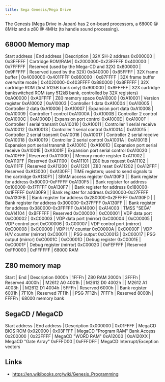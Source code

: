 ```yaml
---
title: Sega Genesis/Mega Drive
---
```


The Genesis (Mega Drive in Japan) has 2 on-board processors, a 68000 @ 8MHz and a z80
@ 4MHz (to handle sound processing).

## 68000 Memory map

<!-- TODO cross-reference -->

Start address | End address | Description                     | 32X SH-2 address
0x000000      | 0x3FFFFF    | Cartridge ROM/RAM               | 0x2000000-0x23FFFFF
0x400000      | 0x7FFFFF    | Reserved (used by the Mega-CD and 32X)
0x800000      | 0x9FFFFF    | Reserved (used by the 32X)
0x840000      | 0x85FFFF    | 32X frame buffer                | 0x4000000-0x401FFFF
0x860000      | 0x87FFFF    | 32X frame buffer overwrite mode | 0x4020000-0x403FFFF
0x880000      | 0x8FFFFF    | 32X cartridge ROM (first 512kB bank only)
0x900000      | 0x9FFFFF    | 32X cartridge bankswitched ROM (any 512kB bank, controlled by 32X registers)
0xA00000      | 0xA0FFFF    | Z80 memory space
0xA10000      | 0xA10001    | Version register
0xA10002      | 0xA10003    | Controller 1 data
0xA10004      | 0xA10005    | Controller 2 data
0xA10006      | 0xA10007    | Expansion port data
0xA10008      | 0xA10009    | Controller 1 control
0xA1000A      | 0xA1000B    | Controller 2 control
0xA1000C      | 0xA1000D    | Expansion port control
0xA1000E      | 0xA1000F    | Controller 1 serial transmit
0xA10010      | 0xA10011    | Controller 1 serial receive
0xA10012      | 0xA10013    | Controller 1 serial control
0xA10014      | 0xA10015    | Controller 2 serial transmit
0xA10016      | 0xA10017    | Controller 2 serial receive
0xA10018      | 0xA10019    | Controller 2 serial control
0xA1001A      | 0xA1001B    | Expansion port serial transmit
0xA1001C      | 0xA1001D    | Expansion port serial receive
0xA1001E      | 0xA1001F    | Expansion port serial control
0xA10020      | 0xA10FFF    | Reserved
0xA11000      |             | Memory mode register
0xA11002      | 0xA110FF    | Reserved
0xA11100      | 0xA11101    | Z80 bus request
0xA11102      | 0xA111FF    | Reserved
0xA11200      | 0xA11201    | Z80 reset
0xA11202      | 0xA12FFF    | Reserved
0xA13000      | 0xA130FF    | TIME registers; used to send signals to the cartridge
0xA130F1      |             | SRAM access register
0xA130F3      |             | Bank register for address 0x80000-0xFFFFF
0xA130F5      |             | Bank register for address 0x100000-0x17FFFF
0xA130F7      |             | Bank register for address 0x180000-0x1FFFFF
0xA130F9      |             | Bank register for address 0x200000-0x27FFFF
0xA130FB      |             | Bank register for address 0x280000-0x2FFFFF
0xA130FD      |             | Bank register for address 0x300000-0x37FFFF
0xA130FF      |             | Bank register for address 0x380000-0x3FFFFF
0xA14000      | 0xA14003    | TMSS "SEGA"
0xA14104      | 0xBFFFFF    | Reserved
0xC00000      | 0xC00001    | VDP data port
0xC00002      | 0xC00003    | VDP data port (mirror)
0xC00004      | 0xC00005    | VDP control port
0xC00006      | 0xC00007    | VDP control port (mirror)
0xC00008      | 0xC00009    | VDP H/V counter
0xC0000A      | 0xC0000F    | VDP H/V counter (mirror)
0xC00011      |             | PSG output
0xC00013      | 0xC00017    | PSG output (mirror)
0xC0001C      | 0xC0001D    | Debug register
0xC0001E      | 0xC0001F    | Debug register (mirror)
0xC00020      | 0xFEFFFF    | Reserved
0xFF0000      | 0xFFFFFF    | 68000 RAM

## Z80 memory map

<!-- TODO cross-reference -->

Start | End   | Description
0000h | 1FFFh | Z80 RAM
2000h | 3FFFh | Reserved
4000h |       | M2612 A0
4001h |       | M2612 D0
4002h |       | M2612 A1
4003h |       | M2612 D1
4004h | 5FFFh | Reserved
6000h |       | Bank register
6001h | 7F10h | Reserved
7F11h |       | PSG
7F12h | 7FFFh | Reserved
8000h | FFFFh | 68000 memory bank

## SegaCD / MegaCD

Start address 	| End address 	| Description
0x000000 	| 0x01FFFF 	| MegaCD BIOS ROM
0x020000 	| 0x03FFFF 	| MegaCD "Program RAM" Bank Access
0x200000 	| 0x23FFFF 	| MegaCD "WORD RAM"
0xA12000 	| 0xA120XX 	| MegaCD "Gate Array"
0xFFFD00 	| 0xFFFDFF 	| MegaCD Interrupt/Exception vectors 

## Links 

* https://en.wikibooks.org/wiki/Genesis_Programming
